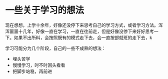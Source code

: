 # 一些关于学习的想法

现在想想，上学十余年，好像还没停下来思考自己的学习方式，或者学习方法。浑浑噩噩十几年，好像一直在学习，一直在往前走，但是好像没停下来好好思考一下。如果不出所料，会按照既有的模式走下去，会一直按部就班的走下去，k

学习可能分为几个阶段，自己的一些不成熟的想法：

- 埋头苦学
- 慢慢学习，时不时回头看看
- 把脚步站稳，再前进

